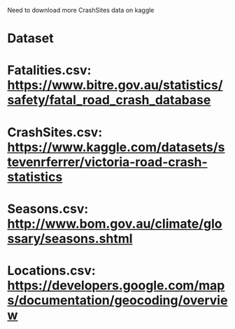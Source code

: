 Need to download more CrashSites data on kaggle
# Dataset
# Fatalities.csv: https://www.bitre.gov.au/statistics/safety/fatal_road_crash_database
# CrashSites.csv: https://www.kaggle.com/datasets/stevenrferrer/victoria-road-crash-statistics
# Seasons.csv: http://www.bom.gov.au/climate/glossary/seasons.shtml
# Locations.csv: https://developers.google.com/maps/documentation/geocoding/overview
